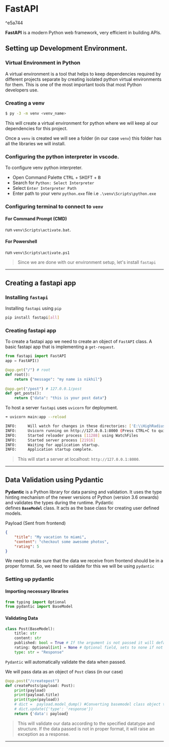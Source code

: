 # FastAPI

^e5a744

**FastAPI** is a modern Python web framework, very efficient in building APIs.
## Setting up Development Environment.
### Virtual Environment in Python
A virtual environment is a tool that helps to keep dependencies required by different projects separate by creating isolated python virtual environments for them. This is one of the most important tools that most Python developers use.
### Creating a venv
```sh
$ py -3 -m venv <venv_name>
```
This will create a virtual environment for python where we will keep al our dependencies for this project.

Once a `venv` is created we will see a folder (in our case `venv`) this folder has all the libraries we will install.
### Configuring the python interpreter in vscode. 
To configure venv python interpreter.
- Open Command Palette <kbd>CTRL</kbd> + <kbd>SHIFT</kbd> + <kbd>B</kbd>
- Search for `Python: Select Interpreter`
- Select `Enter Interpreter Path`
- Enter path to your venv `python.exe` file i.e `.\venv\Scripts\python.exe`
### Configuring terminal to connect to `venv`
#### For Command Prompt (CMD)
run `venv\Scripts\activate.bat`.
#### For Powershell
run `venv\Scripts\activate.ps1`
> Since we are done with our environment setup, let's install `fastapi`

---
## Creating a fastapi app
### Installing `fastapi`
Installing `fastapi` using `pip`
```sh
pip install fastapi[all]
```
### Creating fastapi app
To create a fastapi app we need to create an object of `FastAPI` class.
A basic fastapi app that is implementing a `get-request`.
```python
from fastapi import FastAPI
app = FastAPI()

@app.get("/") # root 
def root():
    return {"message": "my name is nikhil"}
    
@app.get("/post") # 127.0.0.1/post
def get_posts():
    return {"data": "this is your post data"}
```

To host a server `fastapi` uses `uvicorn` for deployment.
```sh
➜ uvicorn main:app --reload
```

```sh
INFO:     Will watch for changes in these directories: ['E:\\HighRadius Paid\\Python              Development\\fastapi']
INFO:     Uvicorn running on http://127.0.0.1:8000 (Press CTRL+C to quit)
INFO:     Started reloader process [11288] using WatchFiles
INFO:     Started server process [21916]
INFO:     Waiting for application startup.
INFO:     Application startup complete.
```
>This will start a server at localhost: `http://127.0.0.1:8000`.

---
## Data Validation using Pydantic
**Pydantic** is a Python library for data parsing and validation. It uses the type hinting mechanism of the newer versions of Python (version 3.6 onwards) and validates the types during the runtime. Pydantic defines **`BaseModel`** class. It acts as the base class for creating user defined models.

Payload (Sent from frontend)
```json
{
    "title": "My vacation to miami",
    "content": "checkout some awesome photos",
    "rating": 5
}
```
We need to make sure that the data we receive from frontend should be in a proper format.
So, we need to validate for this we will be using `pydantic`
### Setting up pydantic
#### Importing necessary libraries
```python
from typing import Optional
from pydantic import BaseModel
```
#### Validating Data
```python
class Post(BaseModel): 
    title: str
    content: str
    published: bool = True # If the argument is not passed it will default to True.
    rating: Optional[int] = None # Optional field, sets to none if not
    type: str = "Response"
```
`Pydantic` will automatically validate the data when passed.

We will pass data as an object of `Post` class (in our case)
```python
@app.post("/createpost")
def createPosts(payload: Post):
    print(payload)
    print(payload.title)
    print(type(payload))
    # dict =  payload.model_dump() #Converting basemodel class object to python dictionary.
    # dict.update({'type': 'response'})
    return {'data': payload}
```
> This will validate our data according to the specified datatype and structure. If the data passed is not in proper format, it will raise an exception as a response.

---